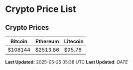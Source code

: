 # Crypto Price List

## Crypto Prices
| Bitcoin | Ethereum | Litecoin |
| ------- | -------- | -------- |
| $108144 | $2513.86 | $95.78 |
**Last Updated:** 2025-05-25 05:38 UTC
**Last Updated:** $DATE$
